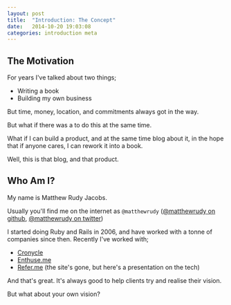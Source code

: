 ```yaml
---
layout: post
title:  "Introduction: The Concept"
date:   2014-10-20 19:03:08
categories: introduction meta
---
```


## The Motivation

For years I've talked about two things;

* Writing a book
* Building my own business

But time, money, location, and commitments always got in the way.

But what if there was a to do this at the same time.

What if I can build a product, and at the same time blog about it, in the hope that if anyone cares, I can rework it into a book.

Well, this is that blog, and that product.

## Who Am I?

My name is Matthew Rudy Jacobs.

Usually you'll find me on the internet as `@matthewrudy` ([@matthewrudy on github][github], [@matthewrudy on twitter][twitter])

I started doing Ruby and Rails in 2006, and have worked with a tonne of companies since then. Recently I've worked with;

* [Cronycle][cronycle]
* [Enthuse.me][enthuseme]
* [Refer.me][referme] (the site's gone, but here's a presentation on the tech)

And that's great. It's always good to help clients try and realise their vision.

But what about your own vision?

[github]:      https://github.com/matthewrudy
[twitter]:     https://twitter.com/matthewrudy
[cronycle]:    https://www.cronycle.com
[enthuseme]:   http://enthuse.me/matthewrudy
[referme]:     https://speakerdeck.com/matthewrudy/building-referme
